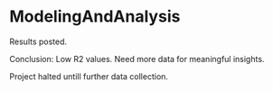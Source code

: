 # ModelingAndAnalysis

Results posted. 

Conclusion: Low R2 values. Need more data for meaningful insights.

Project halted untill further data collection.
